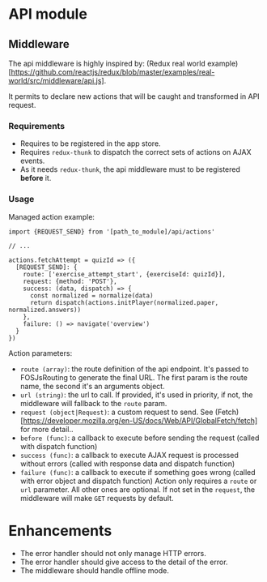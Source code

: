 # API module

## Middleware

The api middleware is highly inspired by:
(Redux real world example)[https://github.com/reactjs/redux/blob/master/examples/real-world/src/middleware/api.js].

It permits to declare new actions that will be caught and transformed in API request.

### Requirements

- Requires to be registered in the app store.
- Requires `redux-thunk` to dispatch the correct sets of actions on AJAX events.
- As it needs `redux-thunk`, the api middleware must to be registered **before** it.

### Usage
Managed action example:

```
import {REQUEST_SEND} from '[path_to_module]/api/actions'

// ...

actions.fetchAttempt = quizId => ({
  [REQUEST_SEND]: {
    route: ['exercise_attempt_start', {exerciseId: quizId}],
    request: {method: 'POST'},
    success: (data, dispatch) => {
      const normalized = normalize(data)
      return dispatch(actions.initPlayer(normalized.paper, normalized.answers))
    },
    failure: () => navigate('overview')
  }
})
```

Action parameters:
- `route (array)`: the route definition of the api endpoint. It's passed to FOSJsRouting to generate the final URL.
 The first param is the route name, the second it's an arguments object.
- `url (string)`: the url to call. If provided, it's used in priority, if not, the middleware will fallback to the `route` param.
- `request (object|Request)`: a custom request to send. See (Fetch)[https://developer.mozilla.org/en-US/docs/Web/API/GlobalFetch/fetch] for more detail..
- `before (func)`:  a callback to execute before sending the request
                    (called with dispatch function)
- `success (func)`: a callback to execute AJAX request is processed without errors
                    (called with response data and dispatch function)
- `failure (func)`: a callback to execute if something goes wrong
                    (called with error object and dispatch function)
Action only requires a `route` or `url` parameter. All other ones are optional.
If not set in the `request`, the middleware will make `GET` requests by default.

# Enhancements
- The error handler should not only manage HTTP errors.
- The error handler should give access to the detail of the error.
- The middleware should handle offline mode.
